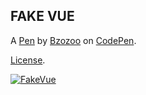 FAKE VUE
--------

A [Pen](https://codepen.io/bzozoo/pen/ZEXVBEN) by [Bzozoo](https://codepen.io/bzozoo) on [CodePen](https://codepen.io).

[License](https://codepen.io/bzozoo/pen/ZEXVBEN/license).

<a href="https://www.youtube.com/watch?v=6armdrgKreM"><img src="https://img.youtube.com/vi/6armdrgKreM/hqdefault.jpg" alt="FakeVue"/></a>
